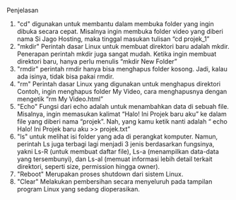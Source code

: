 Penjelasan
1. "cd" digunakan untuk membantu dalam membuka folder yang ingin dibuka secara cepat. Misalnya ingin membuka folder video yang diberi nama Si Jago Hosting, maka tinggal masukan tulisan “cd projek_1”
2.  "mkdir" Perintah dasar Linux untuk membuat direktori baru adalah mkdir. Penerapan perintah mkdir juga sangat mudah. Ketika ingin membuat direktori baru, hanya perlu menulis “mkdir New Folder”
3.  "rmdir" perintah rmdir hanya bisa menghapus folder kosong. Jadi, kalau ada isinya, tidak bisa pakai rmdir.
4.  "rm" Perintah dasar Linux yang digunakan untuk menghapus direktori Contoh, ingin menghapus folder My Video, cara menghapusnya dengan mengetik “rm My Video.html”
5.  "Echo" Fungsi dari echo adalah untuk menambahkan data di sebuah file. Misalnya, ingin memasukan kalimat “Halo! Ini Projek baru aku” ke dalam file yang diberi nama “projek”. Nah, yang kamu ketik nanti adalah “ echo Halo! Ini Projek baru aku >> projek.txt”
6.  "ls" untuk melihat isi folder yang ada di perangkat komputer. Namun, perintah Ls juga terbagi lagi menjadi 3 jenis berdasarkan fungsinya, yakni Ls-R (untuk membuat daftar file), Ls-a (menampilkan data-data yang tersembunyi), dan Ls-al (memuat informasi lebih detail terkait direktori, seperti size, permission hingga owner).
7.  "Reboot" Merupakan proses shutdown dari sistem Linux.
8.  "Clear" Melakukan pembersihan secara menyeluruh pada tampilan program Linux yang sedang dioperasikan.
